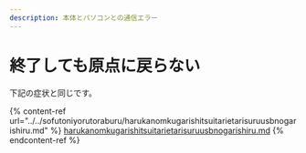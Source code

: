 ```yaml
---
description: 本体とパソコンとの通信エラー
---
```


# 終了しても原点に戻らない

下記の症状と同じです。

{% content-ref url="../../sofutoniyorutoraburu/harukanomkugarishitsuitarietarisuruusbnogarishiru.md" %}
[harukanomkugarishitsuitarietarisuruusbnogarishiru.md](../../sofutoniyorutoraburu/harukanomkugarishitsuitarietarisuruusbnogarishiru.md)
{% endcontent-ref %}
